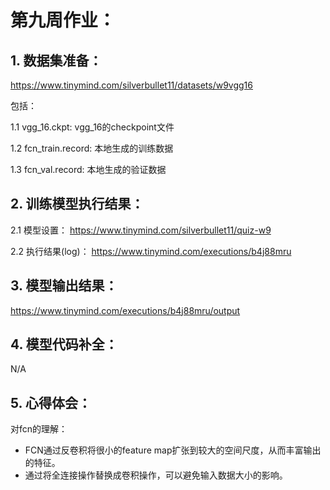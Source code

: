 # 第九周作业：

## 1. 数据集准备：
https://www.tinymind.com/silverbullet11/datasets/w9vgg16

包括：

1.1 vgg_16.ckpt: vgg_16的checkpoint文件

1.2 fcn_train.record: 本地生成的训练数据

1.3 fcn_val.record: 本地生成的验证数据

## 2. 训练模型执行结果：
2.1 模型设置： https://www.tinymind.com/silverbullet11/quiz-w9

2.2 执行结果(log)： https://www.tinymind.com/executions/b4j88mru

## 3. 模型输出结果：
https://www.tinymind.com/executions/b4j88mru/output

## 4. 模型代码补全：
N/A

## 5. 心得体会：
对fcn的理解：
- FCN通过反卷积将很小的feature map扩张到较大的空间尺度，从而丰富输出的特征。
- 通过将全连接操作替换成卷积操作，可以避免输入数据大小的影响。
